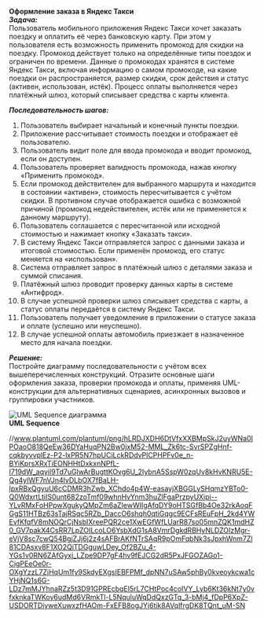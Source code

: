 **Оформление заказа в Яндекс Такси**</br>
***Задача:***</br>
Пользователь мобильного приложения Яндекс Такси хочет заказать поездку и оплатить её через банковскую карту. При этом у пользователя есть возможность применить промокод для скидки на поездку. Промокод действует только на определённые типы поездок и ограничен по времени. Данные о промокодах хранятся в системе Яндекс Такси, включая информацию о самом промокоде, на какие поездки он распространяется, размер скидки, срок действия и статус (активен, использован, истёк). Процесс оплаты выполняется через платёжный шлюз, который списывает средства с карты клиента.</br>


***Последовательность шагов:***</br>
1.	Пользователь выбирает начальный и конечный пункты поездки.
2.	Приложение рассчитывает стоимость поездки и отображает её пользователю.
3.	Пользователь видит поле для ввода промокода и вводит промокод, если он доступен.
4.	Пользователь проверяет валидность промокода, нажав кнопку «Применить промокод».
5.	Если промокод действителен для выбранного маршрута и находится в состоянии «активен», стоимость пересчитывается с учётом скидки. В противном случае отображается ошибка с возможной причиной (промокод недействителен, истёк или не применяется к данному маршруту).
6.	Пользователь соглашается с пересчитанной или исходной стоимостью и нажимает кнопку «Заказать такси».
7.	В систему Яндекс Такси отправляется запрос с данными заказа и итоговой стоимостью. Если применён промокод, его статус меняется на «использован».
8.	Система отправляет запрос в платёжный шлюз с деталями заказа и суммой списания.
9.	Платёжный шлюз проводит проверку данных карты в системе «Антифрод».
10.	В случае успешной проверки шлюз списывает средства с карты, а статус оплаты передаётся в систему Яндекс Такси.
11.	Пользователь получает уведомление в приложении о статусе заказа и оплате (успешно или неуспешно).
12.	В случае успешной оплаты автомобиль приезжает в назначенное место для начала поездки.</br>


***Решение:***</br>
Постройте диаграмму последовательности с учётом всех вышеперечисленных конструкций. Отразите основные шаги оформления заказа, проверки промокода и оплаты, применяя UML-конструкции для альтернативных сценариев, асинхронных вызовов и группировки участников.

![UML Sequence диаграмма ](https://github.com/anastassaa/SA_portfolio/blob/master/UML%20Sequence%20Diagram.png)</br>
**UML Sequence** </br>

//www.plantuml.com/plantuml/png/hLRDJXDH6DtVfxXXBMpSkJ2uyWNa0IPOaoO818QeEw36DYaHuqPN2Bw0jxM52-MML_Zk6tc-SvrSPZgHnf-cqkbyvvplEz-P2-lxPR5N7hpUCiLckRDdvPlCPHPFv0e_n-BYiKprsXRxTiEONHHtDxkxnNPfL-I719dW_aqyil9Td7uGlwArBugttKOvg6U_2IybnA5SspW0zqUv8kHvKNRU5E-Qg4yIWF7nVJn4IvDLbOX7fBaLH-IpxRBxQgyuU6cCDMR3hZwb_XChdo4p4W-easayjXBGGLySHqmzYBTo0-Q0WdxrtLtiIS0unt682zoTmf09whnHvYnm3huZlFgaPrzpyUXipi--YLvRMxFoHPpwXgukyQMpZm6aZIewWIIgAfqDY9oHTSGfBb4Oe32rkAoqFGgS11HTBz63sTajRSqc5RZb_DaccO6shqh0qtiGqgc9ECFsREuFpH_2kd4YWEvfKfqfV8mNOQrCjNsbIXreePQR2ce1XwEGfWfLUarR87so05mnZQK1mdHZ0_GV7pakX4CsRR7LpZOILcoLO6YsbXdG1sA8VmrDgkdRBHyNLDZOIzMgr-eVjV8sc7cwQ54BgjZJj6j2z4sAFBrAKfNTrSAqR9pOmFqbNk3sJpxhWnm7Zl81CDAsxv8F1XO2QiTDGguwLDey_Of2BZu_4-YGs1v0RN6ZAfGyxj_LZpe9DP7gF4hv9fEJCG2dR5PxJFGOZAGo1-CigPEeOe0r-OXgYzzL7ZjHqUm1fy9SkdyEXgsIEBFPMf_dpNN7uSAw5phBy0kveoykcwa1cYHjNQ1s6G-LDz7mMJYhnaRZz5t3D91GPREcbqEI5rL7CHtPoc4coIVY_Lyb6Kt36kNt7y0vfxknkaTWKov6udMd6VRmkTl-L5NquluWqDdQxzGTq_3-bMj4_fDpP6XpZ-USDORTDiyweXuwxzfHAOm-FxEFB8ogJYj6tik8AVqlfrgDK8TQnt_uM-SN
